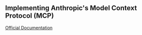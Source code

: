 ## Implementing Anthropic's Model Context Protocol (MCP)
[Official Documentation](https://modelcontextprotocol.io/introduction)
